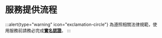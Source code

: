 # 服務提供流程

:::alert{type="warning" icon="exclamation-circle"}
為遵照相關法律規範，使用服務前請務必完成[**實名認證**](./kyc)。
:::

